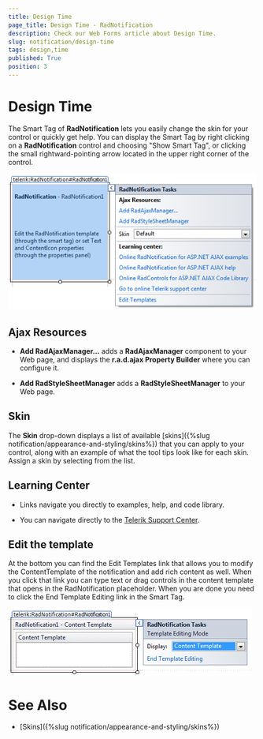 ```yaml
---
title: Design Time
page_title: Design Time - RadNotification
description: Check our Web Forms article about Design Time.
slug: notification/design-time
tags: design,time
published: True
position: 3
---
```


# Design Time



The Smart Tag of **RadNotification** lets you easily change the skin for your control or quickly get help. You can display the Smart Tag by right clicking on a **RadNotification** control and choosing "Show Smart Tag", or clicking the small rightward-pointing arrow located in the upper right corner of the control.


![notification-smart-tag](images/notification-smart-tag.png)

## Ajax Resources

* **Add RadAjaxManager...** adds a **RadAjaxManager** component to your Web page, and displays the **r.a.d.ajax Property Builder** where you can configure it.

* **Add RadStyleSheetManager** adds a **RadStyleSheetManager** to your Web page.

## Skin

The **Skin** drop-down displays a list of available [skins]({%slug notification/appearance-and-styling/skins%}) that you can apply to your control, along with an example of what the tool tips look like for each skin. Assign a skin by selecting from the list.

## Learning Center

* Links navigate you directly to examples, help, and code library.

* You can navigate directly to the [Telerik Support Center](https://www.telerik.com/support/home.aspx).

## Edit the template

At the bottom you can find the Edit Templates link that allows you to modify the ContentTemplate of the notification and add rich content as well. When you click that link you can type text or drag controls in the content template that opens in the RadNotification placeholder. When you are done you need to click the End Template Editing link in the Smart Tag.


![radnotification-smart-tag-1](images/radnotification-smart-tag-1.png)

# See Also

 * [Skins]({%slug notification/appearance-and-styling/skins%})
